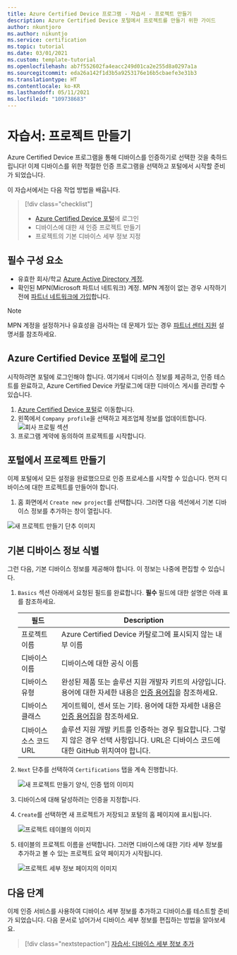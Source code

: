 ```yaml
---
title: Azure Certified Device 프로그램 - 자습서 - 프로젝트 만들기
description: Azure Certified Device 포털에서 프로젝트를 만들기 위한 가이드
author: nkuntjoro
ms.author: nikuntjo
ms.service: certification
ms.topic: tutorial
ms.date: 03/01/2021
ms.custom: template-tutorial
ms.openlocfilehash: ab7f552602fa4eacc249d01ca2e255d8a0297a1a
ms.sourcegitcommit: eda26a142f1d3b5a9253176e16b5cbaefe3e31b3
ms.translationtype: HT
ms.contentlocale: ko-KR
ms.lasthandoff: 05/11/2021
ms.locfileid: "109738683"
---
```

# <a name="tutorial-create-your-project"></a>자습서: 프로젝트 만들기

Azure Certified Device 프로그램을 통해 디바이스를 인증하기로 선택한 것을 축하드립니다! 이제 디바이스를 위한 적절한 인증 프로그램을 선택하고 포털에서 시작할 준비가 되었습니다.

이 자습서에서는 다음 작업 방법을 배웁니다.

> [!div class="checklist"]
> * [Azure Certified Device 포털](https://certify.azure.com/)에 로그인
> * 디바이스에 대한 새 인증 프로젝트 만들기
> * 프로젝트의 기본 디바이스 세부 정보 지정

## <a name="prerequisites"></a>필수 구성 요소


- 유효한 회사/학교 [Azure Active Directory 계정](https://docs.microsoft.com/azure/active-directory/fundamentals/active-directory-whatis).
- 확인된 MPN(Microsoft 파트너 네트워크) 계정. MPN 계정이 없는 경우 시작하기 전에 [파트너 네트워크에 가입](https://partner.microsoft.com/)합니다. 

> [!NOTE] 
> MPN 계정을 설정하거나 유효성을 검사하는 데 문제가 있는 경우 [파트너 센터 지원](https://docs.microsoft.com/partner-center) 설명서를 참조하세요.


## <a name="signing-into-the-azure-certified-device-portal"></a>Azure Certified Device 포털에 로그인

시작하려면 포털에 로그인해야 합니다. 여기에서 디바이스 정보를 제공하고, 인증 테스트를 완료하고, Azure Certified Device 카탈로그에 대한 디바이스 게시를 관리할 수 있습니다.

1. [Azure Certified Device 포털](https://certify.azure.com)로 이동합니다.
1. 왼쪽에서 `Company profile`을 선택하고 제조업체 정보를 업데이트합니다.
   ![회사 프로필 섹션](./media/images/company-profile.png)
1. 프로그램 계약에 동의하여 프로젝트를 시작합니다.

## <a name="creating-your-project-on-the-portal"></a>포털에서 프로젝트 만들기

이제 포털에서 모든 설정을 완료했으므로 인증 프로세스를 시작할 수 있습니다. 먼저 디바이스에 대한 프로젝트를 만들어야 합니다.

1. 홈 화면에서 `Create new project`를 선택합니다. 그러면 다음 섹션에서 기본 디바이스 정보를 추가하는 창이 열립니다.

 ![새 프로젝트 만들기 단추 이미지](./media/images/create-new-project.png)

## <a name="identifying-basic-device-information"></a>기본 디바이스 정보 식별

그런 다음, 기본 디바이스 정보를 제공해야 합니다. 이 정보는 나중에 편집할 수 있습니다.

1. `Basics` 섹션 아래에서 요청된 필드를 완료합니다. **필수** 필드에 대한 설명은 아래 표를 참조하세요.

    | 필드                  | Description                                                                                                                         |
    |------------------------|-------------------------------------------------------------------------------------------------------------------------------------|
    | 프로젝트 이름           | Azure Certified Device 카탈로그에 표시되지 않는 내부 이름                                                        |
    | 디바이스 이름            | 디바이스에 대한 공식 이름                                                                                                |
    | 디바이스 유형            | 완성된 제품 또는 솔루션 지원 개발자 키트의 사양입니다.     용어에 대한 자세한 내용은 [인증 용어집](./resources-glossary.md)을 참조하세요.                                                                     |
    | 디바이스 클래스           | 게이트웨이, 센서 또는 기타.  용어에 대한 자세한 내용은 [인증 용어집](./resources-glossary.md)을 참조하세요.                                                                    |
    | 디바이스 소스 코드 URL | 솔루션 지원 개발 키트를 인증하는 경우 필요합니다. 그렇지 않은 경우 선택 사항입니다. URL은 디바이스 코드에 대한 GitHub 위치여야 합니다. |
1. `Next` 단추를 선택하여 `Certifications` 탭을 계속 진행합니다.

    ![새 프로젝트 만들기 양식, 인증 탭의 이미지](./media/images/create-new-project-certificationswindow.png)

1. 디바이스에 대해 달성하려는 인증을 지정합니다.
1. `Create`를 선택하면 새 프로젝트가 저장되고 포털의 홈 페이지에 표시됩니다.

    ![프로젝트 테이블의 이미지](./media/images/project-table.png)

1. 테이블의 프로젝트 이름을 선택합니다. 그러면 디바이스에 대한 기타 세부 정보를 추가하고 볼 수 있는 프로젝트 요약 페이지가 시작됩니다.

    ![프로젝트 세부 정보 페이지의 이미지](./media/images/device-details-section.png)

## <a name="next-steps"></a>다음 단계

이제 인증 서비스를 사용하여 디바이스 세부 정보를 추가하고 디바이스를 테스트할 준비가 되었습니다. 다음 문서로 넘어가서 디바이스 세부 정보를 편집하는 방법을 알아보세요.
> [!div class="nextstepaction"]
> [자습서: 디바이스 세부 정보 추가](tutorial-02-adding-device-details.md)
